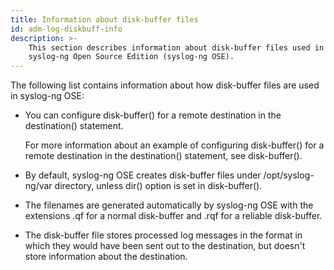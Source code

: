 ```yaml
---
title: Information about disk-buffer files
id: adm-log-diskbuff-info
description: >-
    This section describes information about disk-buffer files used in
    syslog-ng Open Source Edition (syslog-ng OSE).
---
```


The following list contains information about how disk-buffer files are
used in syslog-ng OSE:

- You can configure disk-buffer() for a remote destination in the
    destination() statement.

    For more information about an example of configuring disk-buffer()
    for a remote destination in the destination() statement, see
    disk-buffer().

- By default, syslog-ng OSE creates disk-buffer files under
    /opt/syslog-ng/var directory, unless dir() option is set in
    disk-buffer().

- The filenames are generated automatically by syslog-ng OSE with the
    extensions .qf for a normal disk-buffer and .rqf for a reliable
    disk-buffer.

- The disk-buffer file stores processed log messages in the format in
    which they would have been sent out to the destination, but doesn\'t
    store information about the destination.
